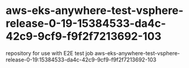 # aws-eks-anywhere-test-vsphere-release-0-19-15384533-da4c-42c9-9cf9-f9f2f7213692-103
repository for use with E2E test job aws-eks-anywhere-test-vsphere-release-0-19:15384533-da4c-42c9-9cf9-f9f2f7213692-103
